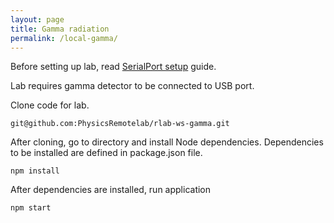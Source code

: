 ```yaml
---
layout: page
title: Gamma radiation
permalink: /local-gamma/
---
```


Before setting up lab, read [SerialPort setup](/documentation/local-serialport/) guide. 

Lab requires gamma detector to be connected to USB port.

Clone code for lab.
```
git@github.com:PhysicsRemotelab/rlab-ws-gamma.git
```

After cloning, go to directory and install Node dependencies. Dependencies to be installed are defined in package.json file.
```
npm install
```

After dependencies are installed, run application
```
npm start
```
